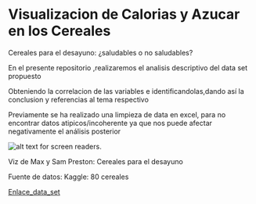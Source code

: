 # Visualizacion de Calorias y Azucar en los Cereales
Cereales para el desayuno: ¿saludables o no saludables?

En el presente repositorio ,realizaremos el analisis descriptivo del data set propuesto

Obteniendo la correlacion de las variables e identificandolas,dando así la conclusion y referencias al tema respectivo

Previamente se ha realizado una limpieza de data en excel, para no encontrar datos atipicos/incoherente ya que nos puede afectar negativamente el análisis posterior


![alt text for screen readers](/path/to/image.png "Text to show on mouseover").


Viz de Max y Sam Preston: Cereales para el desayuno

Fuente de datos: Kaggle: 80 cereales

[Enlace_data_set](https://data.world/makeovermonday/2020w36)
